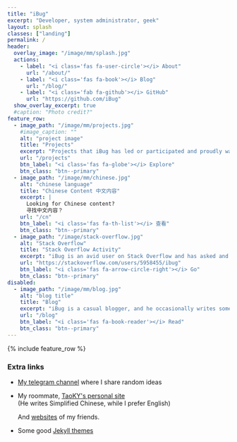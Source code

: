 ```yaml
---
title: "iBug"
excerpt: "Developer, system administrator, geek"
layout: splash
classes: ["landing"]
permalink: /
header:
  overlay_image: "/image/mm/splash.jpg"
  actions:
    - label: "<i class='fas fa-user-circle'></i> About"
      url: "/about/"
    - label: "<i class='fas fa-book'></i> Blog"
      url: "/blog/"
    - label: "<i class='fab fa-github'></i> GitHub"
      url: "https://github.com/iBug"
  show_overlay_excerpt: true
  #caption: "Photo credit?"
feature_row:
  - image_path: "/image/mm/projects.jpg"
    #image_caption: ""
    alt: "project image"
    title: "Projects"
    excerpt: "Projects that iBug has led or participated and proudly wanting to present you with."
    url: "/projects"
    btn_label: "<i class='fas fa-globe'></i> Explore"
    btn_class: "btn--primary"
  - image_path: "/image/mm/chinese.jpg"
    alt: "chinese language"
    title: "Chinese Content 中文内容"
    excerpt: |
      Looking for Chinese content?  
      寻找中文内容？
    url: "/cn"
    btn_label: "<i class='fas fa-th-list'></i> 查看"
    btn_class: "btn--primary"
  - image_path: "/image/stack-overflow.jpg"
    alt: "Stack Overflow"
    title: "Stack Overflow Activity"
    excerpt: "iBug is an avid user on Stack Overflow and has asked and answered a lot of questions. You're highly encouraged to checkout his profile on Stack Overflow."
    url: "https://stackoverflow.com/users/5958455/ibug"
    btn_label: "<i class='fas fa-arrow-circle-right'></i> Go"
    btn_class: "btn--primary"
disabled:
  - image_path: "/image/mm/blog.jpg"
    alt: "blog title"
    title: "Blog"
    excerpt: "iBug is a casual blogger, and he occasionally writes something about his new discoveries."
    url: "/blog"
    btn_label: "<i class='fas fa-book-reader'></i> Read"
    btn_class: "btn--primary"
---
```


{% include feature_row %}

### Extra links

- [My telegram channel](https://t.me/ibugthought) where I share random ideas

- My roommate, [<i class="fas fa-globe-americas"></i> TaoKY's personal site](https://blog.taoky.moe/)  
  (He writes Simplified Chinese, while I prefer English)

  And [<i class="fas fa-globe-americas"></i> websites](/friends) of my friends.

- Some good [Jekyll themes](/share/jekyll-themes)

<script>document.getElementById('page-title').insertAdjacentHTML('beforebegin', '<img src="/image/avatar.png" alt="iBug" class="avatar" itemprop="image" />');</script>
